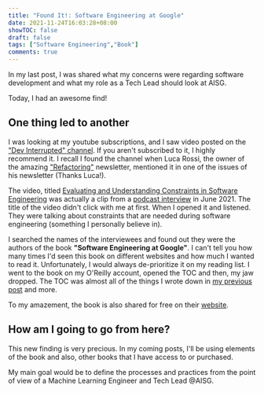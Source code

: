 ```yaml
---
title: "Found It!: Software Engineering at Google"
date: 2021-11-24T16:03:28+08:00
showTOC: false
draft: false
tags: ["Software Engineering","Book"]
comments: true
---
```


In my last post, I was shared what my concerns were regarding software development and
what my role as a Tech Lead should look at AISG.

Today, I had an awesome find!

## One thing led to another

I was looking at my youtube subscriptions, and I saw video posted
on the ["Dev Interrupted" channel](https://www.youtube.com/channel/UCP37Olcw_x_-4FBGdQlcYIw).
If you aren't subscribed to it, I highly recommend it. I recall I found the channel when
Luca Rossi, the owner of the amazing ["Refactoring"](https://refactoring.fm/) newsletter, mentioned
it in one of the issues of his newsletter (Thanks Luca!).

The video, titled [Evaluating and Understanding Constraints in Software Engineering](https://www.youtube.com/watch?v=70tFglJMkQw)
was actually a clip from a [podcast interview](https://devinterrupted.com/podcast/lessons-learned-from-programming-at-google-part-1/)
in June 2021. The title of the video didn't click with me at first. When I opened it and listened. They were talking about
constraints that are needed during software engineering (something I personally believe in).

I searched the names of the interviewees and found out they were the authors of the book
**"Software Engineering at Google"**. I can't tell you how many times I'd seen this book on
different websites and how much I wanted to read it. Unfortunately, I would always de-prioritize
it on my reading list. I went to the book on my O'Reilly account, opened the TOC and then,
my jaw dropped. The TOC was almost all of the things I wrote down in [my previous post](../being-a-tech-lead-at-aisg) and more.

To my amazement, the book is also shared for free on their [website](https://abseil.io/resources/swe-book).

## How am I going to go from here?
This new finding is very precious. In my coming posts, I'll be using elements of the book
and also, other books that I have access to or purchased.

My main goal would be to define the processes and practices from the point of view of a 
Machine Learning Engineer and Tech Lead @AISG.


